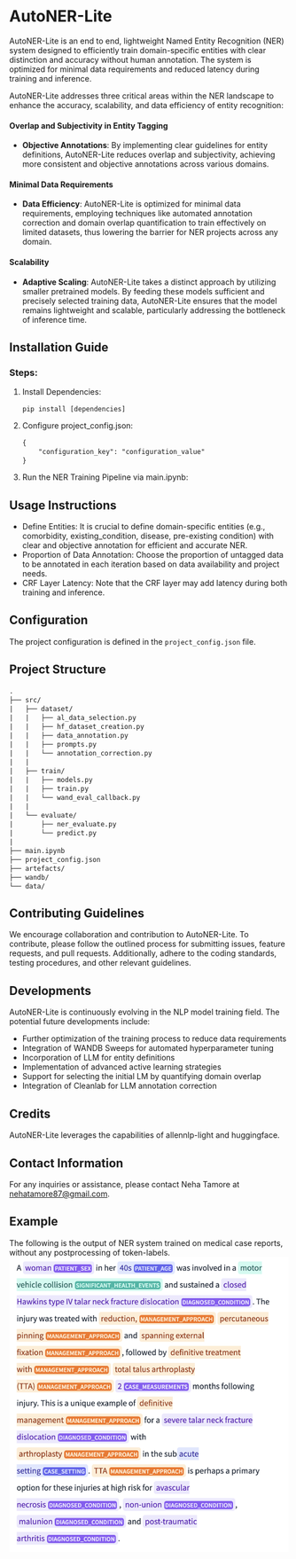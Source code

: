 # AutoNER-Lite
AutoNER-Lite is an end to end, lightweight Named Entity Recognition (NER) system designed to efficiently train domain-specific entities with clear distinction and accuracy without human annotation. The system is optimized for minimal data requirements and reduced latency during training and inference.

AutoNER-Lite addresses three critical areas within the NER landscape to enhance the accuracy, scalability, and data efficiency of entity recognition:

#### Overlap and Subjectivity in Entity Tagging
- **Objective Annotations**: By implementing clear guidelines for entity definitions, AutoNER-Lite reduces overlap and subjectivity, achieving more consistent and objective annotations across various domains.

#### Minimal Data Requirements
- **Data Efficiency**: AutoNER-Lite is optimized for minimal data requirements, employing techniques like automated annotation correction and domain overlap quantification to train effectively on limited datasets, thus lowering the barrier for NER projects across any domain.  

#### Scalability
- **Adaptive Scaling**: AutoNER-Lite takes a distinct approach by utilizing smaller pretrained models. By feeding these models sufficient and precisely selected training data, AutoNER-Lite ensures that the model remains lightweight and scalable, particularly addressing the bottleneck of inference time.

## Installation Guide

### Steps:

1. Install Dependencies:
   ```
   pip install [dependencies]
   ```

2. Configure project_config.json:
   ```
   {
       "configuration_key": "configuration_value"
   }
   ```

3. Run the NER Training Pipeline via main.ipynb:
   

## Usage Instructions

- Define Entities: It is crucial to define domain-specific entities (e.g., comorbidity, existing_condition, disease, pre-existing condition) with clear and objective annotation for efficient and accurate NER.
- Proportion of Data Annotation: Choose the proportion of untagged data to be annotated in each iteration based on data availability and project needs.
- CRF Layer Latency: Note that the CRF layer may add latency during both training and inference.

## Configuration

The project configuration is defined in the `project_config.json` file.

## Project Structure

```
.
├── src/
|   ├── dataset/
|   |   ├── al_data_selection.py
|   |   ├── hf_dataset_creation.py
|   |   ├── data_annotation.py
|   |   ├── prompts.py
|   |   └── annotation_correction.py
|   |
|   ├── train/
|   |   ├── models.py
|   |   ├── train.py
|   |   └── wand_eval_callback.py
|   |
|   └── evaluate/
|       ├── ner_evaluate.py
|       └── predict.py
|
├── main.ipynb
├── project_config.json
├── artefacts/
├── wandb/
└── data/

```

## Contributing Guidelines

We encourage collaboration and contribution to AutoNER-Lite. To contribute, please follow the outlined process for submitting issues, feature requests, and pull requests. Additionally, adhere to the coding standards, testing procedures, and other relevant guidelines.


## Developments

AutoNER-Lite is continuously evolving in the NLP model training field. The potential future developments include:

- Further optimization of the training process to reduce data requirements
- Integration of WANDB Sweeps for automated hyperparameter tuning
- Incorporation of LLM for entity definitions
- Implementation of advanced active learning strategies
- Support for selecting the initial LM by quantifying domain overlap
- Integration of Cleanlab for LLM annotation correction


## Credits

AutoNER-Lite leverages the capabilities of allennlp-light and huggingface.

## Contact Information

For any inquiries or assistance, please contact Neha Tamore at nehatamore87@gmail.com.

## Example
The following is the output of NER system trained on medical case reports, without any postprocessing of token-labels.
![Medical NER](images/medical_ner.png "NER")
